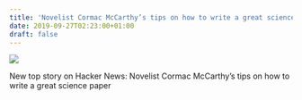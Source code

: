 ```yaml
---
title: 'Novelist Cormac McCarthy’s tips on how to write a great science paper'
date: 2019-09-27T02:23:00+01:00
draft: false
---
```


![](https://ifttt.com/images/no_image_card.png)  

New top story on Hacker News: Novelist Cormac McCarthy’s tips on how to write a great science paper